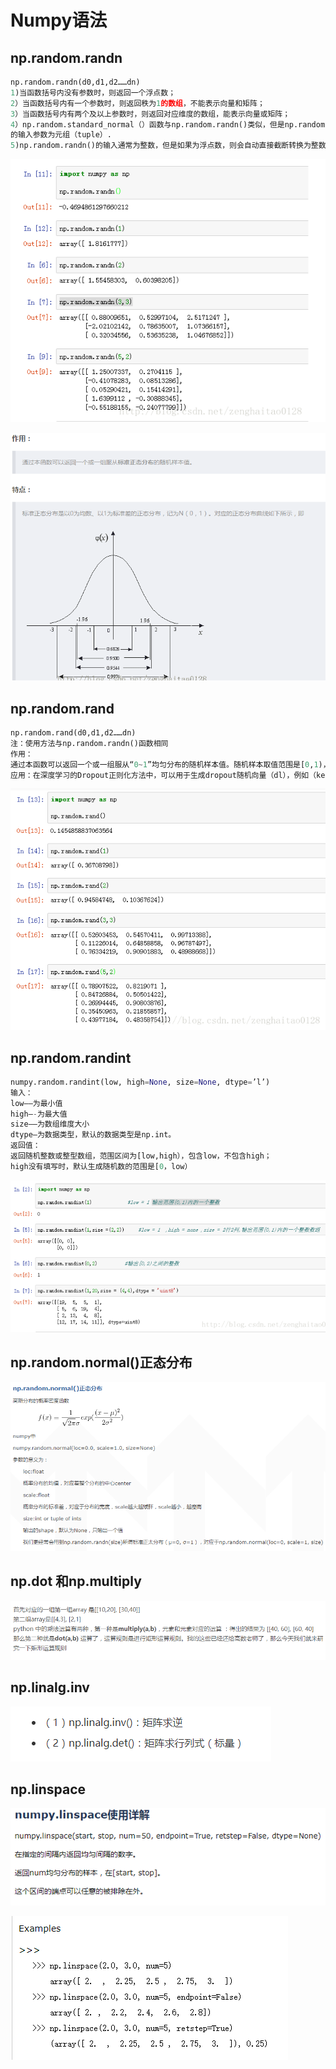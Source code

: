 # Numpy语法

## np.random.randn

```python
np.random.randn(d0,d1,d2……dn) 
1)当函数括号内没有参数时，则返回一个浮点数； 
2）当函数括号内有一个参数时，则返回秩为1的数组，不能表示向量和矩阵； 
3）当函数括号内有两个及以上参数时，则返回对应维度的数组，能表示向量或矩阵； 
4）np.random.standard_normal（）函数与np.random.randn()类似，但是np.random.standard_normal（）
的输入参数为元组（tuple）. 
5)np.random.randn()的输入通常为整数，但是如果为浮点数，则会自动直接截断转换为整数。

```

![1561260539911](../../images/1561260539911.png)

![1561260753172](../../images/1561260753172.png)





## np.random.rand

```python
np.random.rand(d0,d1,d2……dn) 
注：使用方法与np.random.randn()函数相同 
作用： 
通过本函数可以返回一个或一组服从“0~1”均匀分布的随机样本值。随机样本取值范围是[0,1)，不包括1。 
应用：在深度学习的Dropout正则化方法中，可以用于生成dropout随机向量（dl），例如（keep_prob表示保留神经元的比例）：dl = np.random.rand(al.shape[0],al.shape[1]) < keep_prob

```

![1561260622110](../../images/1561260622110.png)





## np.random.randint

```python
numpy.random.randint(low, high=None, size=None, dtype=’l’) 
输入： 
low—–为最小值 
high—-为最大值 
size—–为数组维度大小 
dtype—为数据类型，默认的数据类型是np.int。 
返回值： 
返回随机整数或整型数组，范围区间为[low,high），包含low，不包含high； 
high没有填写时，默认生成随机数的范围是[0，low）

```

![1561260800884](../../images/1561260800884.png)

## np.random.normal()正态分布

![1561427542419](../../images/1561427542419.png)



## np.dot 和np.multiply

![1561517360188](../../images/1561517360188.png)



## **np.linalg.inv**

![1561517397516](../../images/1561517397516.png)



## np.linspace

![1561517478313](../../images/1561517478313.png)

![1561517501014](../../images/1561517501014.png)



